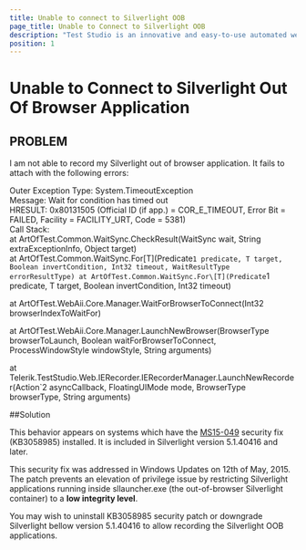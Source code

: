 ```yaml
---
title: Unable to connect to Silverlight OOB 
page_title: Unable to Connect to Silverlight OOB 
description: "Test Studio is an innovative and easy-to-use automated web, WPF and load testing solution. Test Studio tests support essential technologies like ASP.NET AJAX, Silverlight, PHP and MVC. HTML5, Testing framework, functional testing, performance testing, load testing, exploratory testing, manual testing."
position: 1
---
```

# Unable to Connect to Silverlight Out Of Browser Application 

## PROBLEM

I am not able to record my Silverlight out of browser application. It fails to attach with the following errors:


Outer Exception Type: System.TimeoutException<br/>
Message: Wait for condition has timed out<br/>
HRESULT: 0x80131505 (Official ID (if app.) = COR_E_TIMEOUT, Error Bit = FAILED, Facility = FACILITY_URT, Code = 5381)<br/>
Call Stack:<br/>
at ArtOfTest.Common.WaitSync.CheckResult(WaitSync wait, String extraExceptionInfo, Object target)<br/>
at ArtOfTest.Common.WaitSync.For\[T](Predicate`1 predicate, T target, Boolean invertCondition, Int32 timeout, WaitResultType errorResultType)
at ArtOfTest.Common.WaitSync.For\[T](Predicate`1 predicate, T target, Boolean invertCondition, Int32 timeout)

at ArtOfTest.WebAii.Core.Manager.WaitForBrowserToConnect(Int32 browserIndexToWaitFor)

at ArtOfTest.WebAii.Core.Manager.LaunchNewBrowser(BrowserType browserToLaunch, Boolean waitForBrowserToConnect, ProcessWindowStyle windowStyle, String arguments)

at Telerik.TestStudio.Web.IERecorder.IERecorderManager.LaunchNewRecorder(Action`2 asyncCallback, FloatingUIMode mode, BrowserType browserType, String arguments)

##Solution

This behavior appears on systems which have the <a href="https://technet.microsoft.com/en-us/library/security/MS15-049">MS15-049</a> security fix (KB3058985) installed. It is included in Silverlight version 5.1.40416 and later.

This security fix was addressed in Windows Updates on 12th of May, 2015. The patch prevents an elevation of privilege issue by restricting Silverlight applications running inside sllauncher.exe (the out-of-browser Silverlight container) to a **low integrity level**. 



You may wish to uninstall KB3058985 security patch or downgrade Silverlight bellow version 5.1.40416 to allow recording the Silverlight OOB applications.

